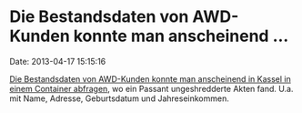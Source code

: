 Die Bestandsdaten von AWD-Kunden konnte man anscheinend \...
============================================================

Date: 2013-04-17 15:15:16

[Die Bestandsdaten von AWD-Kunden konnte man anscheinend in Kassel in
einem Container
abfragen](http://www.hna.de/lokales/kassel/kundendaten-container-2856177.html),
wo ein Passant ungeshredderte Akten fand. U.a. mit Name, Adresse,
Geburtsdatum und Jahreseinkommen.
